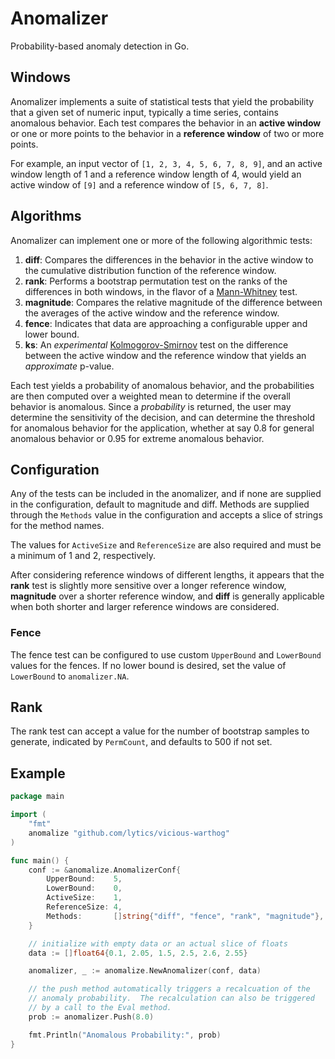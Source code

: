 
# Anomalizer

Probability-based anomaly detection in Go.

## Windows

Anomalizer implements a suite of statistical tests that yield the probability that a given set of numeric input, typically a time series, contains anomalous behavior.  Each test compares the behavior in an **active window** or one or more points to the behavior in a **reference window** of two or more points.

For example, an input vector of `[1, 2, 3, 4, 5, 6, 7, 8, 9]`, and an active window length of 1 and a reference window length of 4, would yield an active window of `[9]` and a reference window of `[5, 6, 7, 8]`.

## Algorithms

Anomalizer can implement one or more of the following algorithmic tests:

1. **diff**: Compares the differences in the behavior in the active window to the cumulative distribution function of the reference window.
2. **rank**: Performs a bootstrap permutation test on the ranks of the differences in both windows, in the flavor of a [Mann-Whitney](http://en.wikipedia.org/wiki/Mann%E2%80%93Whitney_U_test) test.
3. **magnitude**: Compares the relative magnitude of the difference between the averages of the active window and the reference window.
4. **fence**: Indicates that data are approaching a configurable upper and lower bound.
5. **ks**: An *experimental* [Kolmogorov-Smirnov](http://en.wikipedia.org/wiki/Kolmogorov%E2%80%93Smirnov_test) test on the difference between the active window and the reference window that yields an *approximate* p-value.

Each test yields a probability of anomalous behavior, and the probabilities are then computed over a weighted mean to determine if the overall behavior is anomalous.  Since a *probability* is returned, the user may determine the sensitivity of the decision, and can determine the threshold for anomalous behavior for the application, whether at say 0.8 for general anomalous behavior or 0.95 for extreme anomalous behavior.

## Configuration

Any of the tests can be included in the anomalizer, and if none are supplied in the configuration, default to magnitude and diff.  Methods are supplied through the `Methods` value in the configuration and accepts a slice of strings for the method names.

The values for `ActiveSize` and `ReferenceSize` are also required and must be a minimum of 1 and 2, respectively.

After considering reference windows of different lengths, it appears that the **rank** test is slightly more sensitive over a longer reference window, **magnitude** over a shorter reference window, and **diff** is generally applicable when both shorter and larger reference windows are considered.

### Fence

The fence test can be configured to use custom `UpperBound` and `LowerBound` values for the fences.  If no lower bound is desired, set the value of `LowerBound` to `anomalizer.NA`.

## Rank

The rank test can accept a value for the number of bootstrap samples to generate, indicated by `PermCount`, and defaults to 500 if not set.


## Example

```go
package main

import (
	"fmt"
	anomalize "github.com/lytics/vicious-warthog"
)

func main() {
	conf := &anomalize.AnomalizerConf{
		UpperBound:    5,
		LowerBound:    0,
		ActiveSize:    1,
		ReferenceSize: 4,
		Methods:       []string{"diff", "fence", "rank", "magnitude"},
	}

	// initialize with empty data or an actual slice of floats
	data := []float64{0.1, 2.05, 1.5, 2.5, 2.6, 2.55}

	anomalizer, _ := anomalize.NewAnomalizer(conf, data)

	// the push method automatically triggers a recalcuation of the
	// anomaly probability.  The recalculation can also be triggered
	// by a call to the Eval method.
	prob := anomalizer.Push(8.0)

	fmt.Println("Anomalous Probability:", prob)
}

```
